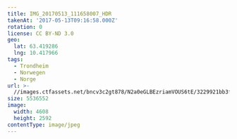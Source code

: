 ```yaml
---
title: IMG_20170513_111658007_HDR
takenAt: '2017-05-13T09:16:58.000Z'
rotation: 0
license: CC BY-ND 3.0
geo:
  lat: 63.419286
  lng: 10.417966
tags:
  - Trondheim
  - Norwegen
  - Norge
url: >-
  //images.ctfassets.net/bncv3c2gt878/N2a0eGLBEzriamVOUS6tE/3229921bb3fac55ffa7f6ec93c269bab/img_20170513_111658007_hdr_33808064464_o
size: 5536552
image:
  width: 4608
  height: 2592
contentType: image/jpeg
---
```


